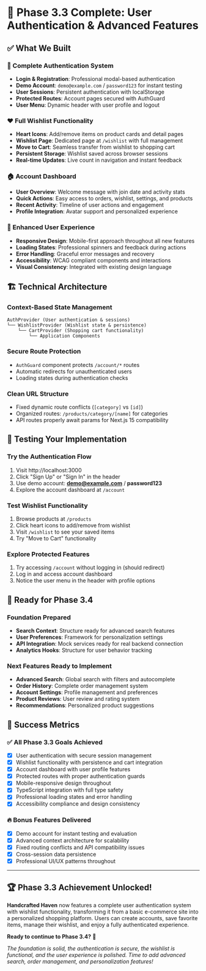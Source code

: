# 🎉 Phase 3.3 Complete: User Authentication & Advanced Features

## ✅ What We Built

### 🔐 Complete Authentication System
- **Login & Registration**: Professional modal-based authentication
- **Demo Account**: `demo@example.com` / `password123` for instant testing
- **User Sessions**: Persistent authentication with localStorage
- **Protected Routes**: Account pages secured with AuthGuard
- **User Menu**: Dynamic header with user profile and logout

### ❤️ Full Wishlist Functionality
- **Heart Icons**: Add/remove items on product cards and detail pages
- **Wishlist Page**: Dedicated page at `/wishlist` with full management
- **Move to Cart**: Seamless transfer from wishlist to shopping cart
- **Persistent Storage**: Wishlist saved across browser sessions
- **Real-time Updates**: Live count in navigation and instant feedback

### 🏠 Account Dashboard
- **User Overview**: Welcome message with join date and activity stats
- **Quick Actions**: Easy access to orders, wishlist, settings, and products
- **Recent Activity**: Timeline of user actions and engagement
- **Profile Integration**: Avatar support and personalized experience

### 🎨 Enhanced User Experience
- **Responsive Design**: Mobile-first approach throughout all new features
- **Loading States**: Professional spinners and feedback during actions
- **Error Handling**: Graceful error messages and recovery
- **Accessibility**: WCAG compliant components and interactions
- **Visual Consistency**: Integrated with existing design language

## 🏗️ Technical Architecture

### Context-Based State Management
```
AuthProvider (User authentication & sessions)
└── WishlistProvider (Wishlist state & persistence)
    └── CartProvider (Shopping cart functionality)
        └── Application Components
```

### Secure Route Protection
- `AuthGuard` component protects `/account/*` routes
- Automatic redirects for unauthenticated users
- Loading states during authentication checks

### Clean URL Structure
- Fixed dynamic route conflicts (`[category]` vs `[id]`)
- Organized routes: `/products/category/[name]` for categories
- API routes properly await params for Next.js 15 compatibility

## 🧪 Testing Your Implementation

### Try the Authentication Flow
1. Visit http://localhost:3000
2. Click "Sign Up" or "Sign In" in the header
3. Use demo account: **demo@example.com** / **password123**
4. Explore the account dashboard at `/account`

### Test Wishlist Functionality
1. Browse products at `/products`
2. Click heart icons to add/remove from wishlist
3. Visit `/wishlist` to see your saved items
4. Try "Move to Cart" functionality

### Explore Protected Features
1. Try accessing `/account` without logging in (should redirect)
2. Log in and access account dashboard
3. Notice the user menu in the header with profile options

## 🚀 Ready for Phase 3.4

### Foundation Prepared
- **Search Context**: Structure ready for advanced search features
- **User Preferences**: Framework for personalization settings
- **API Integration**: Mock services ready for real backend connection
- **Analytics Hooks**: Structure for user behavior tracking

### Next Features Ready to Implement
- **Advanced Search**: Global search with filters and autocomplete
- **Order History**: Complete order management system
- **Account Settings**: Profile management and preferences
- **Product Reviews**: User review and rating system
- **Recommendations**: Personalized product suggestions

## 🎯 Success Metrics

### ✅ All Phase 3.3 Goals Achieved
- [x] User authentication with secure session management
- [x] Wishlist functionality with persistence and cart integration
- [x] Account dashboard with user profile features
- [x] Protected routes with proper authentication guards
- [x] Mobile-responsive design throughout
- [x] TypeScript integration with full type safety
- [x] Professional loading states and error handling
- [x] Accessibility compliance and design consistency

### 🔥 Bonus Features Delivered
- [x] Demo account for instant testing and evaluation
- [x] Advanced context architecture for scalability
- [x] Fixed routing conflicts and API compatibility issues
- [x] Cross-session data persistence
- [x] Professional UI/UX patterns throughout

---

## 🏆 Phase 3.3 Achievement Unlocked!

**Handcrafted Haven** now features a complete user authentication system with wishlist functionality, transforming it from a basic e-commerce site into a personalized shopping platform. Users can create accounts, save favorite items, manage their wishlist, and enjoy a fully authenticated experience.

**Ready to continue to Phase 3.4?** 🚀

*The foundation is solid, the authentication is secure, the wishlist is functional, and the user experience is polished. Time to add advanced search, order management, and personalization features!*
